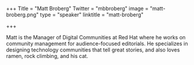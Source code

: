 +++
Title = "Matt Broberg"
Twitter = "mbbroberg"
image = "matt-broberg.png"
type = "speaker"
linktitle = "matt-broberg"

+++

Matt is the Manager of Digital Communities at Red Hat where he works on community management for audience-focused editorials. He specializes in designing technology communities that tell great stories, and also loves ramen, rock climbing, and his cat.

